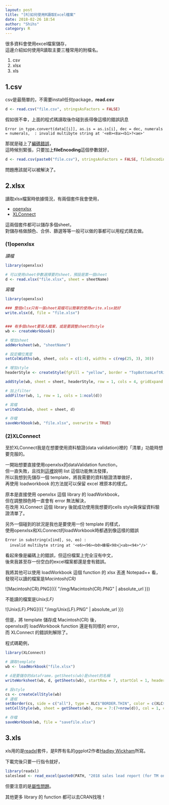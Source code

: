```yaml
---
layout: post
title: "[R]如何使用R讀取Excel檔案"
date: 2018-02-26 18:54
author: "Shihs"
category: R
---
```


很多資料會使用excel檔案儲存，<br>
這邊介紹如何使用R讀取主要三種常用的附檔名。<br>
1. csv
2. xlsx
3. xls



## **1.csv**<br>
csv是最簡單的，不需要install任何package，**read.csv**

```R
d <- read.csv("file.csv", stringsAsFactors = FALSE) 
```
假如很不幸，上面的程式碼讀取後你碰到長得像這樣的錯誤訊息
```
Error in type.convert(data[[i]], as.is = as.is[i], dec = dec, numerals = numerals,  : invalid multibyte string at '<e8><8a><b1>?<ae>'
```
那就是碰上了[編碼錯誤](https://shihs.github.io/blog/2018/01/17/R-read.csv%E5%87%BA%E7%8F%BE%E7%B7%A8%E7%A2%BC%E9%8C%AF%E8%AA%A4%E8%A8%8A%E6%81%AF/)，<br>
這時候別緊張，只要加上**fileEncoding**這個參數就好，<br>
```R
d <- read.csv(paste0("file.csv"), stringsAsFactors = FALSE, fileEncoding = "UTF-8") 
```
問題應該就可以被解決了。<br>


## **2.xlsx**<br>
讀取xlsx檔案時依據情況，有兩個套件我會使用，<br>
- [openxlsx](https://cran.r-project.org/web/packages/openxlsx/openxlsx.pdf)<br>
- [XLConnect](https://cran.r-project.org/web/packages/XLConnect/XLConnect.pdf)<br>

這兩個套件都可以儲存多個sheet，<br>
對儲存格做顏色、合併、篩選等等一般可以做的事都可以用程式碼去做。


### **(1)openxlsx**

*讀檔*
```R
library(openxlsx)

# 可以使用sheet參數選擇要的sheet，預設是第一個sheet
d <- read.xlsx("file.xlsx", sheet = sheetName)
```

*寫檔*
```R
library(openxlsx)

### 整個xlsx只有一張sheet寫檔可以簡單的使用write.xlsx就好
write.xlsx(d, file = "file.xlsx")


### 有多個sheet要寫入檔案，或是要調整sheet的style
wb <- createWorkbook()

# 增加sheet
addWorksheet(wb, "sheetName")

# 設定欄位寬度
setColWidths(wb, sheet, cols = c(1:4), widths = c(rep(25, 3), 30))

# 增加style
headerStyle <- createStyle(fgFill = "yellow", border = "TopBottomLeftRight", halign = "center", textDecoration = "bold", fontSize = 12)

addStyle(wb, sheet = sheet, headerStyle, row = 1, cols = 4, gridExpand = TRUE, stack = TRUE)

# 加上filter
addFilter(wb, 1, row = 1, cols = 1:ncol(d))

# 寫檔
writeData(wb, sheet = sheet, d)

# 存檔
saveWorkbook(wb, "file.xlsx", overwrite = TRUE)
```

### **(2)XLConnect**<br>
至於XLConnect我是在想要使用資料驗證(data validation)裡的「清單」功能時想要克服的。

一開始想要直接使用openxlsx的dataValidation function，<br>
但一直失敗，且找到[這裡](https://rdrr.io/cran/openxlsx/man/dataValidation.html)說明 list 這個功能無法發揮，<br>
所以我想到先儲存一個 template，將我需要的資料驗證清單做好，<br>
再使用 loadworkbook 的方法就可以保留 excel 裡原本的樣式。

原本是直接使用 openxlsx 這個 library 的 loadWorkbook，<br>
但在調整顏色時一直會有 error 無法解決，<br>
在改用 XLConnect 這個 library 後就成功使用我想要的cells style與保留資料驗證清單了。<br>

另外一個碰到的狀況是我也是要使用一份 template 的樣式，<br>
使用openxlsx和XLConnect的loadWorkbook時都遇到像這樣的錯誤

```
Error in substring(x[ind], so, eo) : 
  invalid multibyte string at '<e6><96><b0>蝝唳<98><ab><94>"/>'
```

看起來像是編碼上的錯誤，但這份檔案上完全沒有中文，<br>
後來我甚至存一份空白的excel檔案都還是會有錯誤。

我將其他可以使用 loadWorkbook 這個 function 的 xlsx 丟進 Notepad++ 看，<br>
發現可以讀的檔案是*Macintosh(CR)*

![Macintosh(CR).PNG]({{ "/img/Macintosh(CR).PNG" | absolute_url }})

不能讀的檔案是*Unix(LF)*

![Unix(LF).PNG]({{ "/img/Unix(LF).PNG" | absolute_url }})

但是，將 template 儲存成 Macintosh(CR) 後，<br>
openxlsx的 loadWorkbook function 還是有同樣的 error，<br>
而 XLConnect 的錯誤則解除了。

程式碼範例，<br>
```R
library(XLConnect)

# 讀取template
wb <- loadWorkbook("file.xlsx")

# d是要儲存的dataframe，getSheets(wb)是sheet的名稱
writeWorksheet(wb, d, getSheets(wb), startRow = 7, startCol = 1, header = FALSE)

# 設style
cs <- createCellStyle(wb)
# 邊框
setBorder(cs, side = c("all"), type = XLC$"BORDER.THIN", color = c(XLC$"COLOR.BLACK"))
setCellStyle(wb, sheet = getSheets(wb), row = 7:(7+nrow(d)), col = 1, cellstyle = cs)

# 存檔
saveWorkbook(wb, file = "savefile.xlsx")

```




## 3.xls<br>
xls用的是[readxl](https://cran.r-project.org/web/packages/readxl/readxl.pdf)套件，是R界有名的ggplot2作者[Hadley Wickham](http://hadley.nz/)所寫。<br>

下載完後只要一行指令就好，
```R
library(readxl)
saleslead <- read_excel(paste0(PATH, "2018 sales lead report (for TM only).xls"), sheet = "Raw Data")
```
但要注意的是[屬性問題](http://readxl.tidyverse.org/articles/cell-and-column-types.html#excel-types-r-types-col_types)。


其他更多 library 的 function 都可以去CRAN找哦！
